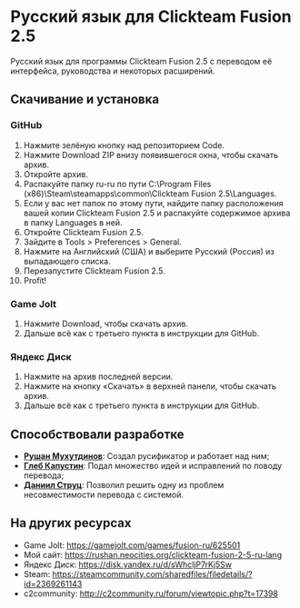 # Русский язык для Clickteam Fusion 2.5

Русский язык для программы Clickteam Fusion 2.5 с переводом её интерфейса, руководства и некоторых расширений.

## Скачивание и установка

### GitHub

1. Нажмите зелёную кнопку над репозиторием Code.
2. Нажмите Download ZIP внизу появившегося окна, чтобы скачать архив.
3. Откройте архив.
4. Распакуйте папку ru-ru по пути C:\Program Files (x86)\Steam\steamapps\common\Clickteam Fusion 2.5\Languages.
5. Если у вас нет папок по этому пути, найдите папку расположения вашей копии Clickteam Fusion 2.5 и распакуйте содержимое архива в папку Languages в ней.
6. Откройте Clickteam Fusion 2.5.
7. Зайдите в Tools > Preferences > General.
8. Нажмите на Английский (США) и выберите Русский (Россия) из выпадающего списка.
9. Перезапустите Clickteam Fusion 2.5.
10. Profit!

### Game Jolt

1. Нажмите Download, чтобы скачать архив.
2. Дальше всё как с третьего пункта в инструкции для GitHub.

### Яндекс Диск

1. Нажмите на архив последней версии.
2. Нажмите на кнопку «Скачать» в верхней панели, чтобы скачать архив.
3. Дальше всё как с третьего пункта в инструкции для GitHub.

## Способствовали разработке

* [**Рушан Мухутдинов**](https://github.com/RushanM): Создал русификатор и работает над ним;
* [**Глеб Капустин**](https://github.com/GKProduction): Подал множество идей и исправлений по поводу перевода;
* [**Даниил Струц**](https://github.com/RedmanEXE): Позволил решить одну из проблем несовместимости перевода с системой.

## На других ресурсах

* Game Jolt: https://gamejolt.com/games/fusion-ru/625501
* Мой сайт: https://rushan.neocities.org/clickteam-fusion-2-5-ru-lang
* Яндекс Диск: https://disk.yandex.ru/d/sWhcljP7rKj5Sw
* Steam: https://steamcommunity.com/sharedfiles/filedetails/?id=2369261143
* c2community: http://c2community.ru/forum/viewtopic.php?t=17398